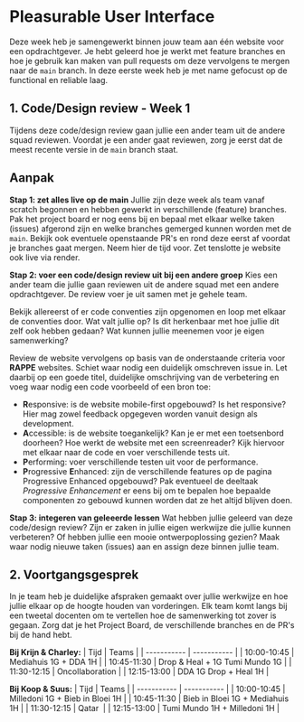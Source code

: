 # Pleasurable User Interface

Deze week heb je samengewerkt binnen jouw team aan één website voor een opdrachtgever. Je hebt geleerd hoe je werkt met feature branches en hoe je gebruik kan maken van pull requests om deze vervolgens te mergen naar de `main` branch. In deze eerste week heb je met name gefocust op de functional en reliable laag. 

## 1. Code/Design review - Week 1

Tijdens deze code/design review gaan jullie een ander team uit de andere squad reviewen. Voordat je een ander gaat reviewen, zorg je eerst dat de meest recente versie in de `main` branch staat. 

## Aanpak

**Stap 1: zet alles live op de main**
Jullie zijn deze week als team vanaf scratch begonnen en hebben gewerkt in verschillende (feature) branches. Pak het project board er nog eens bij en bepaal met elkaar welke taken (issues) afgerond zijn en welke branches gemerged kunnen worden met de `main`. Bekijk ook eventuele openstaande PR's en rond deze eerst af voordat je branches gaat mergen. Neem hier de tijd voor. Zet tenslotte je website ook live via render. 

**Stap 2: voer een code/design review uit bij een andere groep**
Kies een ander team die jullie gaan reviewen uit de andere squad met een andere opdrachtgever. De review voer je uit samen met je gehele team. 

Bekijk allereerst of er code conventies zijn opgenomen en loop met elkaar de conventies door. Wat valt jullie op? Is dit herkenbaar met hoe jullie dit zelf ook hebben gedaan? Wat kunnen jullie meenemen voor je eigen samenwerking? 

Review de website vervolgens op basis van de onderstaande criteria voor **RAPPE** websites. Schiet waar nodig een duidelijk omschreven issue in. Let daarbij op een goede titel, duidelijke omschrijving van de verbetering en voeg waar nodig een code voorbeeld of een bron toe:
- **R**esponsive: is de website mobile-first opgebouwd? Is het responsive? Hier mag zowel feedback opgegeven worden vanuit design als development. 
- **A**ccessible: is de website toegankelijk? Kan je er met een toetsenbord doorheen? Hoe werkt de website met een screenreader? Kijk hiervoor met elkaar naar de code en voer verschillende tests uit. 
- **P**erforming: voer verschillende testen uit voor de performance. 
- **P**rogressive **E**nhanced: zijn de verschillende features op de pagina Progressive Enhanced opgebouwd? Pak eventueel de deeltaak _Progressive Enhancement_ er eens bij om te bepalen hoe bepaalde componenten zo gebouwd kunnen worden dat ze het altijd blijven doen. 

**Stap 3: integeren van geleeerde lessen** 
Wat hebben jullie geleerd van deze code/design review? Zijn er zaken in jullie eigen werkwijze die jullie kunnen verbeteren? Of hebben jullie een mooie ontwerpoplossing gezien? Maak waar nodig nieuwe taken (issues) aan en assign deze binnen jullie team. 

## 2. Voortgangsgesprek 
In je team heb je duidelijke afspraken gemaakt over jullie werkwijze en hoe jullie elkaar op de hoogte houden van vorderingen. Elk team komt langs bij een tweetal docenten om te vertellen hoe de samenwerking tot zover is gegaan. Zorg dat je het Project Board, de verschillende branches en de PR's bij de hand hebt. 


**Bij Krijn & Charley:**
| Tijd     | Teams |
| ----------- | ----------- |
| 10:00-10:45  | Mediahuis 1G	+ DDA 1H     |
| 10:45-11:30  | Drop & Heal + 1G	Tumi Mundo 1G   |
| 11:30-12:15  | Oncollaboration      |
| 12:15-13:00  | DDA 1G	Drop + Heal 1H  |

**Bij Koop & Suus:**
| Tijd     | Teams |
| ----------- | ----------- |
| 10:00-10:45  | Milledoni 1G	+ Bieb in Bloei 1H    |
| 10:45-11:30  | Bieb in Bloei 1G	+ Mediahuis 1H  |
| 11:30-12:15  | Qatar      |
| 12:15-13:00  | Tumi Mundo 1H	+ Milledoni 1H  |

<!-- 

Checklist:
- Projectboard: inzoomen op de taken. Zijn het behapbare taken met assignees?
- Branches: hoeveel en hoe groot zijn de branches? Naamgeving?
- PR's: hoe zien de instructies eruit voor de reviewers? Hoe is de feedback die op een PR komt?
- Daily stand-ups: hoe zien die eruit? Hoe vinden jullie dat?
- Samenwerken algemeen: dingen die opvallen/nodig om te bespreken? 

-->


